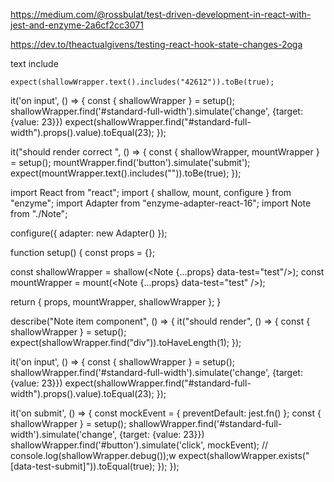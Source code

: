 https://medium.com/@rossbulat/test-driven-development-in-react-with-jest-and-enzyme-2a6cf2cc3071


https://dev.to/theactualgivens/testing-react-hook-state-changes-2oga

text include

    expect(shallowWrapper.text().includes("42612")).toBe(true);


  it('on input', () => {
    const { shallowWrapper } = setup();
    shallowWrapper.find('#standard-full-width').simulate('change', {target: {value: 23}})
    expect(shallowWrapper.find("#standard-full-width").props().value).toEqual(23);
  });


  it("should render correct ", () => {
    const { shallowWrapper, mountWrapper } = setup();
    mountWrapper.find('button').simulate('submit');
    expect(mountWrapper.text().includes("")).toBe(true);
  });



import React from "react";
import { shallow, mount, configure } from "enzyme";
import Adapter from "enzyme-adapter-react-16";
import Note from "./Note";

configure({ adapter: new Adapter() });

function setup() {
  const props = {};

  const shallowWrapper = shallow(<Note {...props} data-test="test"/>);
  const mountWrapper = mount(<Note {...props} data-test="test" />);

  return {
    props,
    mountWrapper,
    shallowWrapper
  };
}

describe("Note item component", () => {
  it("should render", () => {
    const { shallowWrapper } = setup();
    expect(shallowWrapper.find("div")).toHaveLength(1);
  });


  it('on input', () => {
    const { shallowWrapper } = setup();
    shallowWrapper.find('#standard-full-width').simulate('change', {target: {value: 23}})
    expect(shallowWrapper.find("#standard-full-width").props().value).toEqual(23);
  });

  it('on submit', () => {
    const mockEvent = { preventDefault: jest.fn() };
    const { shallowWrapper } = setup();
    shallowWrapper.find('#standard-full-width').simulate('change', {target: {value: 23}})
    shallowWrapper.find('#button').simulate('click', mockEvent);
    // console.log(shallowWrapper.debug());w
    expect(shallowWrapper.exists("[data-test-submit]")).toEqual(true);
  });
});
